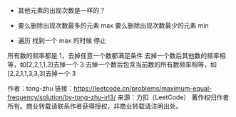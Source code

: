 <!--
 * @Author: SoChichung
 * @Date: 2022-08-18 05:56:58
 * @LastEditors: SoChichung
 * @LastEditTime: 2022-08-18 22:58:36
 * @Description:
 *
 * Copyright (c) 2022 by SoChichung ddeadwings@gmail.com, All Rights Reserved.
-->

- 其他元素的出现次数是一样的？
- 要么删除出现次数最多的元素 max 要么删除出现次数最少的元素 min

- 遍历 找到一个 max 的时候 停止

所有数的频率都是 1，去掉任意一个数都满足条件
去掉一个数后其他数的频率相等，如[2,2,1,1,3]去掉一个 3
去掉一个数后包含当前数的所有数频率相等，如[2,2,1,1,3,3,3]去掉一个 3

作者：tong-zhu
链接：https://leetcode.cn/problems/maximum-equal-frequency/solution/by-tong-zhu-irl3/
来源：力扣（LeetCode）
著作权归作者所有。商业转载请联系作者获得授权，非商业转载请注明出处。
